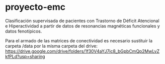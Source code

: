 # proyecto-emc
Clasificación supervisada de pacientes con Trastorno de Déficit Atencional e Hiperactividad a partir de datos de resonancias magnéticas funcionales y datos fenotípicos.

Para el armado de las matrices de conectividad es necesario sustituir la carpeta /data por la misma carpeta del drive: https://drive.google.com/drive/folders/1f30V4aYJ7ic8_bGpbCmQp2MwLvZkfPLd?usp=sharing 

